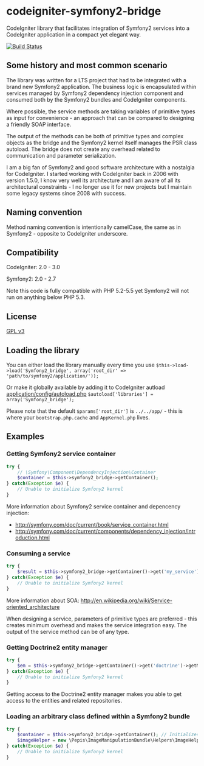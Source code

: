 # codeigniter-symfony2-bridge
CodeIgniter library that facilitates integration of Symfony2 services into a CodeIgniter application in a compact yet
elegant way.

[![Build Status](https://travis-ci.org/piotrpolak/codeigniter-symfony2-bridge.svg)](https://travis-ci.org/piotrpolak/codeigniter-symfony2-bridge)

## Some history and most common scenario

The library was written for a LTS project that had to be integrated with a brand new Symfony2 application.
The business logic is encapsulated within services managed by Symfony2 dependency injection component and consumed both
by the Symfony2 bundles and CodeIgniter components.

Where possible, the service methods are taking variables of primitive types as input for convenience - an approach
that can be compared to designing a friendly SOAP interface.

The output of the methods can be both of primitive types and complex objects as the bridge and the Symfony2 kernel
itself manages the PSR class autoload. The bridge does not create any overhead related to communication and parameter
serialization.

I am a big fan of Symfony2 and good software architecture with a nostalgia for CodeIgniter.
I started working with CodeIgniter back in 2006 with version 1.5.0, I know very well its architecture and I am 
aware of all its architectural constraints - I no longer use it for new projects but I maintain some legacy systems
since 2008 with success.

## Naming convention
Method naming convention is intentionally camelCase, the same as in Symfony2 - opposite to CodeIgniter underscore.

## Compatibility
CodeIgniter: 2.0 - 3.0

Symfony2: 2.0 - 2.7

Note this code is fully compatible with PHP 5.2-5.5 yet Symfony2 will not run on anything below PHP 5.3.

## License
[GPL v3](http://www.gnu.org/licenses/gpl-3.0.txt)

## Loading the library
You can either load the library manually every time you use
```$this->load->load('Symfony2_bridge', array('root_dir' => 'path/to/symfony2/application/'));```

Or make it globally available by adding it to CodeIgniter autload
[application/config/autoload.php](https://github.com/bcit-ci/CodeIgniter/blob/develop/application/config/autoload.php#L63)
```$autoload['libraries'] = array('Symfony2_bridge');```

Please note that the default `$params['root_dir']` is `../../app/` - this is where your `bootstrap.php.cache` and
`AppKernel.php` lives.

## Examples

### Getting Symfony2 service container
```php
try {
    // \Symfony\Component\DependencyInjection\Container
    $container = $this->symfony2_bridge->getContainer();
} catch(Exception $e) {
    // Unable to initialize Symfony2 kernel
}
```
More information about Symfony2 service container and depencency injection:
* http://symfony.com/doc/current/book/service_container.html
* http://symfony.com/doc/current/components/dependency_injection/introduction.html

### Consuming a service
```php
try {
    $result = $this->symfony2_bridge->getContainer()->get('my_service')->businessLogicServiceMethod('parameter of primitive type'));
} catch(Exception $e) {
    // Unable to initialize Symfony2 kernel
}
```
More information about SOA: http://en.wikipedia.org/wiki/Service-oriented_architecture

When designing a service, parameters of primitive types are preferred - this creates minimum overhead and makes the
service integration easy. The output of the service method can be of any type.

### Getting Doctrine2 entity manager
```php
try {
    $em = $this->symfony2_bridge->getContainer()->get('doctrine')->getManager();
} catch(Exception $e) {
    // Unable to initialize Symfony2 kernel
}
```

Getting access to the Doctrine2 entity manager makes you able to get access to the entities and related repositories.

### Loading an arbitrary class defined within a Symfony2 bundle
```php
try {
    $container = $this->symfony2_bridge->getContainer(); // Initializes Symfony2 PSR class loader
    $imageHelper = new \Pepis\ImageManipulationBundle\Helpers\ImageHelper();
} catch(Exception $e) {
    // Unable to initialize Symfony2 kernel
}
```